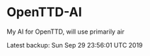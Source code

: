 # OpenTTD-AI
My AI for OpenTTD, will use primarily air

Latest backup: Sun Sep 29 23:56:01 UTC 2019
